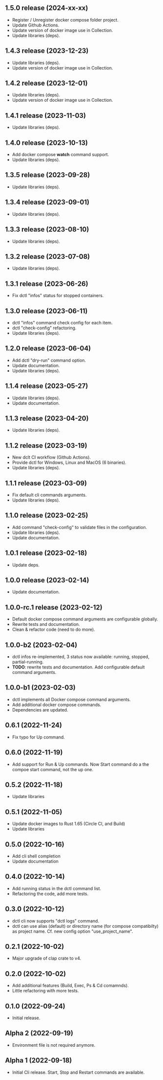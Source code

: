 ## 1.5.0 release (2024-xx-xx)

 * Register / Unregister docker compose folder project.
 * Update Github Actions.
 * Update version of docker image use in Collection.
 * Update libraries (deps).

## 1.4.3 release (2023-12-23)

 * Update libraries (deps).
 * Update version of docker image use in Collection.

## 1.4.2 release (2023-12-01)
 
 * Update libraries (deps).
 * Update version of docker image use in Collection.
  
## 1.4.1 release (2023-11-03)
 
 * Update libraries (deps).

## 1.4.0 release (2023-10-13)
 
 * Add docker compose **watch** command support.
 * Update libraries (deps).

## 1.3.5 release (2023-09-28)
 
 * Update libraries (deps).

## 1.3.4 release (2023-09-01)
 
 * Update libraries (deps).
  
## 1.3.3 release (2023-08-10)
 
 * Update libraries (deps).

## 1.3.2 release (2023-07-08)
 
 * Update libraries (deps).

## 1.3.1 release (2023-06-26)
 
 * Fix dctl "infos" status for stopped containers.

## 1.3.0 release (2023-06-11)
 
 * dctl "infos" command check config for each item.
 * dctl "check-config" refactoring.
 * Update libraries (deps).
  
## 1.2.0 release (2023-06-04)
 
 * Add dctl "dry-run" command option.
 * Update documentation.
 * Update libraries (deps).

## 1.1.4 release (2023-05-27)
 
 * Update libraries (deps).
 * Update documentation.
  
## 1.1.3 release (2023-04-20)
 
 * Update libraries (deps).

## 1.1.2 release (2023-03-19)
 
 * New dclt CI workflow (Github Actions).
 * Provide dctl for Windows, Linux and MacOS (6 binaries).
 * Update libraries (deps). 
  
## 1.1.1 release (2023-03-09)
 
 * Fix default cli commands arguments.
 * Update libraries (deps).

## 1.1.0 release (2023-02-25)
 
 * Add command "check-config" to validate files in the configuration.
 * Update libraries (deps).
 * Update documentation.

## 1.0.1 release (2023-02-18)

 * Update deps.

## 1.0.0 release (2023-02-14)

 * Update documentation.

## 1.0.0-rc.1 release (2023-02-12)

 * Default docker compose command arguments are configurable globally.
 * Rewrite tests and documentation.
 * Clean & refactor code (need to do more).

## 1.0.0-b2 (2023-02-04)

 * dctl infos re-implemented, 3 status now available: running, stopped, partial-running.
 * **TODO**: rewrite tests and documentation. Add configurable default command arguments.

## 1.0.0-b1 (2023-02-03)

 * dctl implements all Docker compose command arguments.
 * Add additional docker compose commands.
 * Dependencies are updated.

## 0.6.1 (2022-11-24)

* Fix typo for Up command.

## 0.6.0 (2022-11-19)

* Add support for Run & Up commands. Now Start command do a the compoe start command, not the up one.

## 0.5.2 (2022-11-18)

* Update libraries

## 0.5.1 (2022-11-05)

* Update docker images to Rust 1.65 (Circle CI, and Build)
* Update libraries
 
## 0.5.0 (2022-10-16)

* Add cli shell completion
* Update documentation

## 0.4.0 (2022-10-14)

* Add running status in the dctl command list.
* Refactoring the code, add more tests.

## 0.3.0 (2022-10-12)

* dctl cli now supports "dctl logs" command.
* dctl can use alias (default) or directory name (for compose compatibilty) as project name. Cf. new config option "use_project_name".

## 0.2.1 (2022-10-02)

* Major upgrade of clap crate to v4.

## 0.2.0 (2022-10-02)

* Add additional features (Build, Exec, Ps & Cd comamnds).
* Little refactoring with more tests.

## 0.1.0 (2022-09-24)

* Initial release.

## Alpha 2 (2022-09-19)

* Environment file is not required anymore.
  
## Alpha 1 (2022-09-18)

* Initial Cli release. Start, Stop and Restart commands are available.
